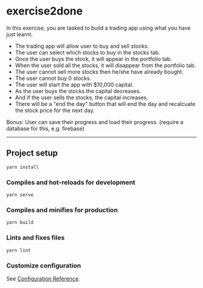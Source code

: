 # exercise2done

In this exercise, you are tasked to build a trading app using what you have just learnt.

- The trading app will allow user to buy and sell stocks. 
- The user can select which stocks to buy in the stocks tab. 
- Once the user buys the stock, it will appear in the portfolio tab. 
- When the user sold all the stocks, it will disappear from the portfolio tab.
- The user cannot sell more stocks then he/she have already bought.
- The user cannot buy 0 stocks.
- The user will start the app with $10,000 capital.
- As the user buys the stocks the capital decreases.
- And if the user sells the stocks, the capital increases.
- There will be a "end the day" button that will end the day and recalcuate the stock price for the next day.

Bonus: User can save their progress and load their progress.
(require a database for this, e.g. firebase)


---

## Project setup
```
yarn install
```

### Compiles and hot-reloads for development
```
yarn serve
```

### Compiles and minifies for production
```
yarn build
```

### Lints and fixes files
```
yarn lint
```

### Customize configuration
See [Configuration Reference](https://cli.vuejs.org/config/).
